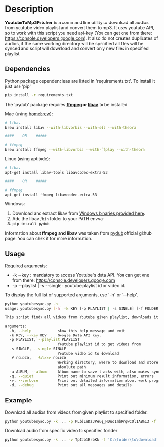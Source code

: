 # Description
**YoutubeToMp3Fetcher** is a command line utility to download all audios from youtube video playlist and convert them to mp3. It uses youtube API, so to work with this script you need api-key (You can get one from there: https://console.developers.google.com). It also do not creates duplicates of audios, if the same working directory will be specified all files will be synced and script will download and convert only new files in specified playlist.

## Dependencies
Python package dependencieas are listed in 'requirements.txt'. To install it just use 'pip'

```bash
pip install -r requirements.txt
```

The 'pydub' package requires **[ffmpeg](http://www.ffmpeg.org/) or 
[libav](http://libav.org/)** to be installed

Mac (using [homebrew](http://brew.sh)):

```bash
# libav
brew install libav --with-libvorbis --with-sdl --with-theora

####    OR    #####

# ffmpeg
brew install ffmpeg --with-libvorbis --with-ffplay --with-theora
```

Linux (using aptitude):

```bash
# libav
apt-get install libav-tools libavcodec-extra-53

####    OR    #####

# ffmpeg
apt-get install ffmpeg libavcodec-extra-53
```

Windows:

1. Download and extract libav from [Windows binaries provided here](http://builds.libav.org/windows/).
2. Add the libav `/bin` folder to your PATH envvar
3. `pip install pydub`

Information about **ffmpeg and libav** was taken from [pydub](https://github.com/jiaaro/pydub) official github page. You can chek it for more information.

## Usage

Required arguments:

* -k --key : mandatory to access Youtube's data API. You can get one from there: https://console.developers.google.com
* -p --playlist | -s --single : youtube playlist id or video id.

To display the full list of supported arguments, use '-h' or '--help'.

```bash
python youtubesync.py -h
usage: youtubesync.py [-h] -k KEY [-p PLAYLIST | -s SINGLE] [-f FOLDER] [-a ALBUM] [-q | -v | -d]

This script finds all videos from Youtube given playlist, downloads it and converts to mp3.

arguments:
  -h, --help            show this help message and exit
  -k KEY, --key KEY     Google Data API key.
  -p PLAYLIST, --playlist PLAYLIST
                        Youtube playlist id to get videos from
  -s SINGLE, --single SINGLE
                        Youtube video id to download
  -f FOLDER, --folder FOLDER
                        Working directory, where to download and store files,
                        absolute path
  -a ALBUM, --album     Album name to save tracks with, also makes sync only with album if exist
  -q, --quiet           Print out minimum result information, errors
  -v, --verbose         Print out detailed information about work progress
  -d, --debug           Print out all messages and details
```

## Example

Download all audios from videos from given playlist to specified folder.

```bash
python youtubesync.py -k ... -p PLblLnDz3Peug_HDuo1mbRrqwCOl1ABa13 -f 'C:\folder\to\download' -a from_youtube -v
```

Download audio from specific video to specified forlder
```bash
python youtubesync.py -k ... -v TpIdb1ErbKk -f 'C:\folder\to\download' -v
```
